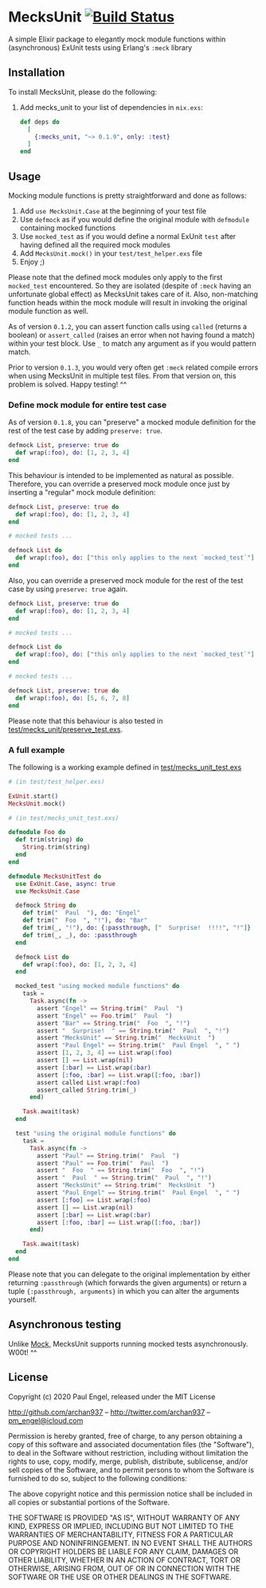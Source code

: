 # MecksUnit [![Build Status](https://travis-ci.org/archan937/mecks_unit.svg?branch=master)](https://travis-ci.org/archan937/mecks_unit)

A simple Elixir package to elegantly mock module functions within (asynchronous) ExUnit tests using Erlang's `:meck` library

## Installation

To install MecksUnit, please do the following:

  1. Add mecks_unit to your list of dependencies in `mix.exs`:

      ```elixir
      def deps do
        [
          {:mecks_unit, "~> 0.1.9", only: :test}
        ]
      end
      ```

## Usage

Mocking module functions is pretty straightforward and done as follows:

  1. Add `use MecksUnit.Case` at the beginning of your test file
  2. Use `defmock` as if you would define the original module with `defmodule` containing mocked functions
  3. Use `mocked_test` as if you would define a normal ExUnit `test` after having defined all the required mock modules
  4. Add `MecksUnit.mock()` in your `test/test_helper.exs` file
  5. Enjoy ;)

Please note that the defined mock modules only apply to the first `mocked_test` encountered.
So they are isolated (despite of `:meck` having an unfortunate global effect) as MecksUnit takes care of it.
Also, non-matching function heads within the mock module will result in invoking the original module function as well.

As of version `0.1.2`, you can assert function calls using `called` (returns a boolean) or `assert_called` (raises an
error when not having found a match) within your test block. Use `_` to match any argument as if you would pattern match.

Prior to version `0.1.3`, you would very often get `:meck` related compile errors when using MecksUnit in multiple test files.
From that version on, this problem is solved. Happy testing! ^^

### Define mock module for entire test case

As of version `0.1.8`, you can "preserve" a mocked module definition for the rest of the test case by adding `preserve: true`.

  ```elixir
  defmock List, preserve: true do
    def wrap(:foo), do: [1, 2, 3, 4]
  end
  ```

This behaviour is intended to be implemented as natural as possible. Therefore, you can override a preserved mock module once
just by inserting a "regular" mock module definition:

  ```elixir
  defmock List, preserve: true do
    def wrap(:foo), do: [1, 2, 3, 4]
  end

  # mocked tests ...

  defmock List do
    def wrap(:foo), do: ["this only applies to the next `mocked_test`"]
  end
  ```

Also, you can override a preserved mock module for the rest of the test case by using `preserve: true` again.

  ```elixir
  defmock List, preserve: true do
    def wrap(:foo), do: [1, 2, 3, 4]
  end

  # mocked tests ...

  defmock List do
    def wrap(:foo), do: ["this only applies to the next `mocked_test`"]
  end

  # mocked tests ...

  defmock List, preserve: true do
    def wrap(:foo), do: [5, 6, 7, 8]
  end
  ```

Please note that this behaviour is also tested in [test/mecks_unit/preserve_test.exs](https://github.com/archan937/mecks_unit/blob/master/test/mecks_unit/preserve_test.exs).

### A full example

The following is a working example defined in [test/mecks_unit_test.exs](https://github.com/archan937/mecks_unit/blob/master/test/mecks_unit_test.exs)

  ```elixir
  # (in test/test_helper.exs)

  ExUnit.start()
  MecksUnit.mock()
  ```

  ```elixir
  # (in test/mecks_unit_test.exs)

  defmodule Foo do
    def trim(string) do
      String.trim(string)
    end
  end

  defmodule MecksUnitTest do
    use ExUnit.Case, async: true
    use MecksUnit.Case

    defmock String do
      def trim("  Paul  "), do: "Engel"
      def trim("  Foo  ", "!"), do: "Bar"
      def trim(_, "!"), do: {:passthrough, ["  Surprise!  !!!!", "!"]}
      def trim(_, _), do: :passthrough
    end

    defmock List do
      def wrap(:foo), do: [1, 2, 3, 4]
    end

    mocked_test "using mocked module functions" do
      task =
        Task.async(fn ->
          assert "Engel" == String.trim("  Paul  ")
          assert "Engel" == Foo.trim("  Paul  ")
          assert "Bar" == String.trim("  Foo  ", "!")
          assert "  Surprise!  " == String.trim("  Paul  ", "!")
          assert "MecksUnit" == String.trim("  MecksUnit  ")
          assert "Paul Engel" == String.trim("  Paul Engel  ", " ")
          assert [1, 2, 3, 4] == List.wrap(:foo)
          assert [] == List.wrap(nil)
          assert [:bar] == List.wrap(:bar)
          assert [:foo, :bar] == List.wrap([:foo, :bar])
          assert called List.wrap(:foo)
          assert_called String.trim(_)
        end)

      Task.await(task)
    end

    test "using the original module functions" do
      task =
        Task.async(fn ->
          assert "Paul" == String.trim("  Paul  ")
          assert "Paul" == Foo.trim("  Paul  ")
          assert "  Foo  " == String.trim("  Foo  ", "!")
          assert "  Paul  " == String.trim("  Paul  ", "!")
          assert "MecksUnit" == String.trim("  MecksUnit  ")
          assert "Paul Engel" == String.trim("  Paul Engel  ", " ")
          assert [:foo] == List.wrap(:foo)
          assert [] == List.wrap(nil)
          assert [:bar] == List.wrap(:bar)
          assert [:foo, :bar] == List.wrap([:foo, :bar])
        end)

      Task.await(task)
    end
  end
  ```

Please note that you can delegate to the original implementation by either returning `:passthrough` (which forwards the given arguments)
or return a tuple `{:passthrough, arguments}` in which you can alter the arguments yourself.

## Asynchronous testing

Unlike [Mock](https://github.com/jjh42/mock), MecksUnit supports running mocked tests asynchronously. W00t! ^^

## License

Copyright (c) 2020 Paul Engel, released under the MIT License

http://github.com/archan937 – http://twitter.com/archan937 – pm_engel@icloud.com

Permission is hereby granted, free of charge, to any person obtaining a copy of this software and associated documentation files (the "Software"), to deal in the Software without restriction, including without limitation the rights to use, copy, modify, merge, publish, distribute, sublicense, and/or sell copies of the Software, and to permit persons to whom the Software is furnished to do so, subject to the following conditions:

The above copyright notice and this permission notice shall be included in all copies or substantial portions of the Software.

THE SOFTWARE IS PROVIDED "AS IS", WITHOUT WARRANTY OF ANY KIND, EXPRESS OR IMPLIED, INCLUDING BUT NOT LIMITED TO THE WARRANTIES OF MERCHANTABILITY, FITNESS FOR A PARTICULAR PURPOSE AND NONINFRINGEMENT. IN NO EVENT SHALL THE AUTHORS OR COPYRIGHT HOLDERS BE LIABLE FOR ANY CLAIM, DAMAGES OR OTHER LIABILITY, WHETHER IN AN ACTION OF CONTRACT, TORT OR OTHERWISE, ARISING FROM, OUT OF OR IN CONNECTION WITH THE SOFTWARE OR THE USE OR OTHER DEALINGS IN THE SOFTWARE.
